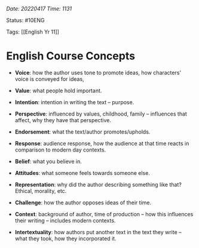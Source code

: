*Date: 20220417 Time: 1131*

Status: #10ENG

Tags: [[English Yr 11]]

# English Course Concepts

* **Voice**: how the author uses tone to promote ideas, how characters' voice is conveyed for ideas,
* **Value**: what people hold important.
* **Intention**: intention in writing the text – purpose.
* **Perspective**: influenced by values, childhood, family – influences that affect, why they have that perspective.
* **Endorsement**: what the text/author promotes/upholds.
* **Response**: audience response, how the audience at that time reacts in comparison to modern day contexts.
* **Belief**: what you believe in.
* **Attitudes**: what someone feels towards someone else.
* **Representation**: why did the author describing something like that? Ethical, morality, etc.
* **Challenge**: how the author opposes ideas of their time.
* **Context**: background of author, time of production – how this influences their writing – includes modern contexts.

* **Intertextuality**: how authors put another text in the text they write – what they took, how they incorporated it.

